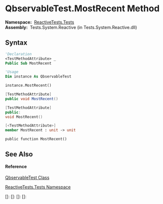# QbservableTest.MostRecent Method

**Namespace:**  [ReactiveTests.Tests](ReactiveTests.Tests\ReactiveTests.Tests.md)  
**Assembly:**  Tests.System.Reactive (in Tests.System.Reactive.dll)

## Syntax

```vb
'Declaration
<TestMethodAttribute> _
Public Sub MostRecent
```

```vb
'Usage
Dim instance As QbservableTest

instance.MostRecent()
```

```csharp
[TestMethodAttribute]
public void MostRecent()
```

```c++
[TestMethodAttribute]
public:
void MostRecent()
```

```fsharp
[<TestMethodAttribute>]
member MostRecent : unit -> unit 
```

```jscript
public function MostRecent()
```

## See Also

#### Reference

[QbservableTest Class](QbservableTest\QbservableTest.md)

[ReactiveTests.Tests Namespace](ReactiveTests.Tests\ReactiveTests.Tests.md)

[]: 
[]: 
[]: 
[]: 